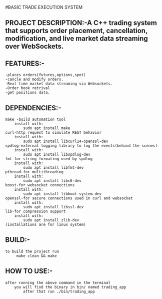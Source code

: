 

#BASIC TRADE EXECUTION SYSTEM

## PROJECT DESCRIPTION:-A C++ trading system that supports order placement, cancellation, modification, and live market data streaming over WebSockets.

## FEATURES:-
	-places orders(futures,options,spot)
	-cancle and modify orders.
	-Real time market data streaming via Websockets.
	-Order book retrival
	-get positions data.
	
	
## DEPENDENCIES:-
	make -build automation tool
		install with:
			sudo apt install make
	curl-http request to simulate REST behavior
		install with:
			sudo apt install libcurl14-openssl-dev
	spdlog-external logging library to log the events(behind the scenes)
		install with:
			sudo apt install libspdlog-dev
	fmt-for string formating used by spdlog
		install with:
			sudo apt install libfmt-dev
	pthread-for multithreading
		install with:
			sudo apt install libc6-dev
	boost-for websocket connections
		install with:
			sudo apt install libboot-system-dev
	openssl-for secure connections used in curl and websocket
		install with:
			sudo apt install libssl-dev
	lib-for compression support
		install with:
			sudo apt install zlib-dev
	(installations are for linux system)
	
## BUILD:-
	to build the project run
		 make clean && make

## HOW TO USE:-
	after running the above command in the terminal 
		you will find the binary in bin/ named trading_app
			after that run ./bin/trading_app
			


		 
		 
		 
		 
		 
		 
		 
		 
		 
		 
		 
		 
		 
		 
		 
		 
